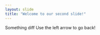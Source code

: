 ```yaml
---
layout: slide
title: "Welcome to our second slide!"
---
```

Something diff
Use the left arrow to go back!
